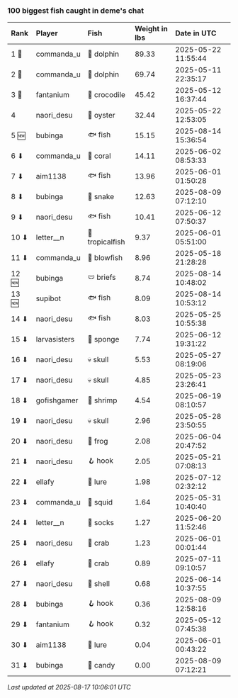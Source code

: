 ### 100 biggest fish caught in deme's chat

| Rank  | Player       | Fish            | Weight in lbs | Date in UTC         |
|:------|:-------------|:----------------|:--------------|:--------------------|
| 1 🥇  | commanda_u   | 🐬 dolphin      | 89.33         | 2025-05-22 11:55:44 |
| 2 🥈  | commanda_u   | 🐬 dolphin      | 69.74         | 2025-05-11 22:35:17 |
| 3 🥉  | fantanium    | 🐊 crocodile    | 45.42         | 2025-05-12 16:37:44 |
| 4     | naori_desu   | 🦪 oyster       | 32.44         | 2025-05-22 12:53:05 |
| 5 🆕  | bubinga      | 🐟 fish         | 15.15         | 2025-08-14 15:36:54 |
| 6 ⬇   | commanda_u   | 🪸 coral        | 14.11         | 2025-06-02 08:53:33 |
| 7 ⬇   | aim1138      | 🐟 fish         | 13.96         | 2025-06-01 01:50:28 |
| 8 ⬇   | bubinga      | 🐍 snake        | 12.63         | 2025-08-09 07:12:10 |
| 9 ⬇   | naori_desu   | 🐟 fish         | 10.41         | 2025-06-12 07:50:37 |
| 10 ⬇  | letter__n    | 🐠 tropicalfish | 9.37          | 2025-06-01 05:51:00 |
| 11 ⬇  | commanda_u   | 🐡 blowfish     | 8.96          | 2025-05-18 21:28:28 |
| 12 🆕 | bubinga      | 🩲 briefs       | 8.74          | 2025-08-14 10:48:02 |
| 13 🆕 | supibot      | 🐟 fish         | 8.09          | 2025-08-14 10:53:12 |
| 14 ⬇  | naori_desu   | 🐟 fish         | 8.03          | 2025-05-25 10:55:38 |
| 15 ⬇  | larvasisters | 🧽 sponge       | 7.74          | 2025-06-12 19:31:22 |
| 16 ⬇  | naori_desu   | 💀 skull        | 5.53          | 2025-05-27 08:19:06 |
| 17 ⬇  | naori_desu   | 💀 skull        | 4.85          | 2025-05-23 23:26:41 |
| 18 ⬇  | gofishgamer  | 🦐 shrimp       | 4.54          | 2025-06-19 08:10:57 |
| 19 ⬇  | naori_desu   | 💀 skull        | 2.96          | 2025-05-28 23:50:55 |
| 20 ⬇  | naori_desu   | 🐸 frog         | 2.08          | 2025-06-04 20:47:52 |
| 21 ⬇  | naori_desu   | 🪝 hook         | 2.05          | 2025-05-21 07:08:13 |
| 22 ⬇  | ellafy       | 🎏 lure         | 1.98          | 2025-07-12 02:32:12 |
| 23 ⬇  | commanda_u   | 🦑 squid        | 1.64          | 2025-05-31 10:40:40 |
| 24 ⬇  | letter__n    | 🧦 socks        | 1.27          | 2025-06-20 11:52:46 |
| 25 ⬇  | naori_desu   | 🦀 crab         | 1.23          | 2025-06-01 00:01:44 |
| 26 ⬇  | ellafy       | 🦀 crab         | 0.89          | 2025-07-11 09:10:57 |
| 27 ⬇  | naori_desu   | 🐚 shell        | 0.68          | 2025-06-14 10:37:55 |
| 28 ⬇  | bubinga      | 🪝 hook         | 0.36          | 2025-08-09 12:58:16 |
| 29 ⬇  | fantanium    | 🪝 hook         | 0.32          | 2025-05-12 07:45:38 |
| 30 ⬇  | aim1138      | 🎏 lure         | 0.04          | 2025-06-01 00:43:22 |
| 31 ⬇  | bubinga      | 🍬 candy        | 0.00          | 2025-08-09 07:12:21 |

_Last updated at 2025-08-17 10:06:01 UTC_